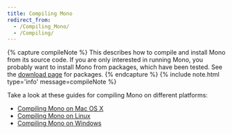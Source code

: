 ```yaml
---
title: Compiling Mono
redirect_from:
  - /Compiling_Mono/
  - /Compiling/
---
```


{% capture compileNote %}
This describes how to compile and install Mono from its source code. If you are only interested in running Mono, you probably want to install Mono from packages, which have been tested. See the [download page](stable/) for packages.
{% endcapture %}
{% include note.html type='info' message=compileNote %}

Take a look at these guides for compiling Mono on different platforms:

- [Compiling Mono on Mac OS X](/docs/compiling-mono/mac/)
- [Compiling Mono on Linux](/docs/compiling-mono/linux/)
- [Compiling Mono on Windows](/docs/compiling-mono/windows/)
